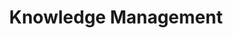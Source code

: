 ---
# This topic lives at
# https://digital.gov/topics/knowledge-management

slug: "knowledge-management"

# Topic Title
title: "Knowledge Management"

# description — keep it short and clear
summary: ""


# Weight
weight: 1

# For more information on managing topics,
# see https://github.com/GSA/digitalgov.gov/wiki
---